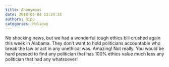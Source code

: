```yaml
---
title: Anonymous
date: 2018-03-04 13:24:33
authors: Ripp
categories: Holiday
---
```


 No shocking news, but we had a wonderful tough ethics bill crushed again this week in Alabama. They don’t want to hold  politicians  accountable who break the law or act in any unethical was. Amazing!  Not really. You would be hard pressed to find any politician that has 100% ethics value much less any politician that had any whatsoever!